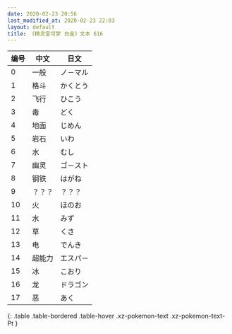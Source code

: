 ```yaml
---
date: 2020-02-23 20:56
last_modified_at: 2020-02-23 22:03
layout: default
title: 《精灵宝可梦 白金》文本 616
---
```

| 编号 | 中文 | 日文 |
| ---- | ---- | ---- |
| 0 | 一般 | ノ－マル |
| 1 | 格斗 | かくとう |
| 2 | 飞行 | ひこう |
| 3 | 毒 | どく |
| 4 | 地面 | じめん |
| 5 | 岩石 | いわ |
| 6 | 水 | むし |
| 7 | 幽灵 | ゴ－スト |
| 8 | 钢铁 | はがね |
| 9 | ？？？ | ？？？ |
| 10 | 火 | ほのお |
| 11 | 水 | みず |
| 12 | 草 | くさ |
| 13 | 电 | でんき |
| 14 | 超能力 | エスパ－ |
| 15 | 冰 | こおり |
| 16 | 龙 | ドラゴン |
| 17 | 恶 | あく |
{: .table .table-bordered .table-hover .xz-pokemon-text .xz-pokemon-text-Pt }